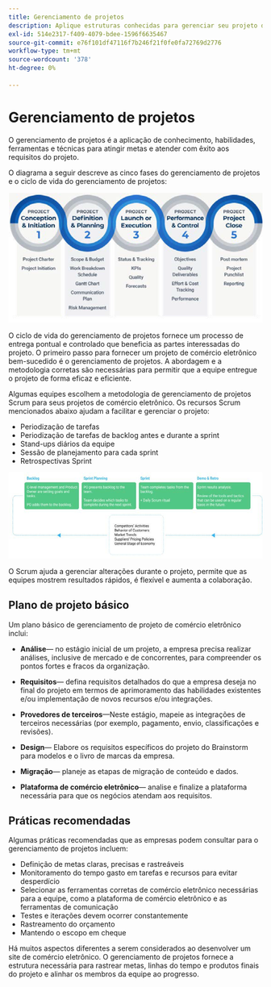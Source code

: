 ```yaml
---
title: Gerenciamento de projetos
description: Aplique estruturas conhecidas para gerenciar seu projeto de comércio eletrônico.
exl-id: 514e2317-f409-4079-bdee-1596f6635467
source-git-commit: e76f101df47116f7b246f21f0fe0fa72769d2776
workflow-type: tm+mt
source-wordcount: '378'
ht-degree: 0%

---
```


# Gerenciamento de projetos

O gerenciamento de projetos é a aplicação de conhecimento, habilidades, ferramentas e técnicas para atingir metas e atender com êxito aos requisitos do projeto.

O diagrama a seguir descreve as cinco fases do gerenciamento de projetos e o ciclo de vida do gerenciamento de projetos:

![Diagrama do ciclo de vida de gerenciamento de projetos](../../assets/playbooks/project-management-lifecycle.png)

O ciclo de vida do gerenciamento de projetos fornece um processo de entrega pontual e controlado que beneficia as partes interessadas do projeto. O primeiro passo para fornecer um projeto de comércio eletrônico bem-sucedido é o gerenciamento de projetos. A abordagem e a metodologia corretas são necessárias para permitir que a equipe entregue o projeto de forma eficaz e eficiente.


Algumas equipes escolhem a metodologia de gerenciamento de projetos Scrum para seus projetos de comércio eletrônico. Os recursos Scrum mencionados abaixo ajudam a facilitar e gerenciar o projeto:

- Periodização de tarefas
- Periodização de tarefas de backlog antes e durante a sprint
- Stand-ups diários da equipe
- Sessão de planejamento para cada sprint
- Retrospectivas Sprint

![Diagrama de ciclo de vida ágil do Scrum](../../assets/playbooks/scrum-lifecycle.png)

O Scrum ajuda a gerenciar alterações durante o projeto, permite que as equipes mostrem resultados rápidos, é flexível e aumenta a colaboração.

## Plano de projeto básico

Um plano básico de gerenciamento de projeto de comércio eletrônico inclui:

- **Análise**— no estágio inicial de um projeto, a empresa precisa realizar análises, inclusive de mercado e de concorrentes, para compreender os pontos fortes e fracos da organização.

- **Requisitos**— defina requisitos detalhados do que a empresa deseja no final do projeto em termos de aprimoramento das habilidades existentes e/ou implementação de novos recursos e/ou integrações.

- **Provedores de terceiros**—Neste estágio, mapeie as integrações de terceiros necessárias (por exemplo, pagamento, envio, classificações e revisões).

- **Design**— Elabore os requisitos específicos do projeto do Brainstorm para modelos e o livro de marcas da empresa.

- **Migração**— planeje as etapas de migração de conteúdo e dados.

- **Plataforma de comércio eletrônico**— analise e finalize a plataforma necessária para que os negócios atendam aos requisitos.

## Práticas recomendadas

Algumas práticas recomendadas que as empresas podem consultar para o gerenciamento de projetos incluem:

- Definição de metas claras, precisas e rastreáveis
- Monitoramento do tempo gasto em tarefas e recursos para evitar desperdício
- Selecionar as ferramentas corretas de comércio eletrônico necessárias para a equipe, como a plataforma de comércio eletrônico e as ferramentas de comunicação
- Testes e iterações devem ocorrer constantemente
- Rastreamento do orçamento
- Mantendo o escopo em cheque

Há muitos aspectos diferentes a serem considerados ao desenvolver um site de comércio eletrônico. O gerenciamento de projetos fornece a estrutura necessária para rastrear metas, linhas do tempo e produtos finais do projeto e alinhar os membros da equipe ao progresso.

